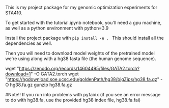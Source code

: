 This is my project package for my genomic optimization experiments for STA410. 

To get started with the tutorial.ipynb notebook, you'll need a gpu machine, as well as a python environment with python=3.9

Install the project package with `pip install -e . ` This should install all the dependencies as well.

Then you will need to download model weights of the pretrained model we're using along with 
a hg38 fasta file (the human genome sequence).

wget "https://zenodo.org/records/14604495/files/GATA2.torch?download=1" -O GATA2.torch
wget "https://hgdownload.soe.ucsc.edu/goldenPath/hg38/bigZips/hg38.fa.gz" -O hg38.fa.gz
gunzip hg38.fa.gz

#Note!!
If you run into problems with pyfaidx (if you see an error message to do with hg38.fa, use the provided hg38 index file, hg38.fa.fai)